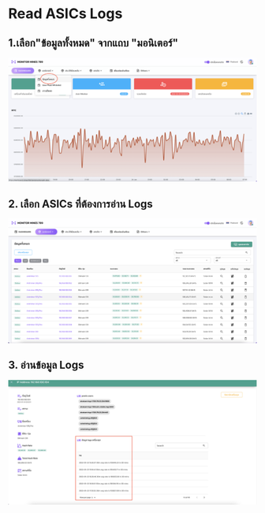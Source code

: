# Read ASICs Logs

## 1.เลือก"ข้อมูลทั้งหมด" จากแถบ "มอนิเตอร์"

![](<../.gitbook/assets/Screen Shot 2565-01-24 at 14.27.46.png>)

## 2. เลือก ASICs ที่ต้องการอ่าน Logs

![](<../.gitbook/assets/Screen Shot 2565-01-24 at 14.33.17.png>)

## 3. อ่านข้อมูล Logs&#x20;

![](<../.gitbook/assets/Screen Shot 2565-01-24 at 22.52.40.png>)

